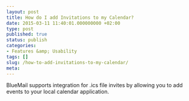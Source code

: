 ```yaml
---
layout: post
title: How do I add Invitations to my Calendar?
date: 2015-03-11 11:40:01.000000000 +02:00
type: post
published: true
status: publish
categories:
- Features &amp; Usability
tags: []
slug: /how-to-add-invitations-to-my-calendar/
meta:
---
```


BlueMail supports integration for .ics file invites by allowing you to add events to your local calendar application.